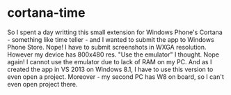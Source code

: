 cortana-time
============

So I spent a day writting this small extension for Windows Phone's Cortana - something like time teller - and I wanted to submit the app to Windows Phone Store. Nope! I have to submit screenshots in WXGA resolution. However my device has 800x480 res. "Use the emulator" I thought. Nope again! I cannot use the emulator due to lack of RAM on my PC. And as I created the app in VS 2013 on Windows 8.1, I have to use this version to even open a project. Moreover - my second PC has W8 on board, so I can't even open project there. 
